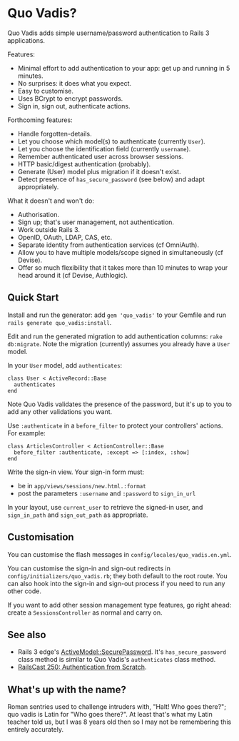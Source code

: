 # Quo Vadis?

Quo Vadis adds simple username/password authentication to Rails 3 applications.

Features:

* Minimal effort to add authentication to your app: get up and running in 5 minutes.
* No surprises: it does what you expect.
* Easy to customise.
* Uses BCrypt to encrypt passwords.
* Sign in, sign out, authenticate actions.

Forthcoming features:

* Handle forgotten-details.
* Let you choose which model(s) to authenticate (currently `User`).
* Let you choose the identification field (currently `username`).
* Remember authenticated user across browser sessions.
* HTTP basic/digest authentication (probably).
* Generate (User) model plus migration if it doesn't exist.
* Detect presence of `has_secure_password` (see below) and adapt appropriately.

What it doesn't and won't do:

* Authorisation.
* Sign up; that's user management, not authentication.
* Work outside Rails 3.
* OpenID, OAuth, LDAP, CAS, etc.
* Separate identity from authentication services (cf OmniAuth).
* Allow you to have multiple models/scope signed in simultaneously (cf Devise).
* Offer so much flexibility that it takes more than 10 minutes to wrap your head around it (cf Devise, Authlogic).


## Quick Start

Install and run the generator: add `gem 'quo_vadis'` to your Gemfile and run `rails generate quo_vadis:install`.

Edit and run the generated migration to add authentication columns: `rake db:migrate`.  Note the migration (currently) assumes you already have a `User` model.

In your `User` model, add `authenticates`:

    class User < ActiveRecord::Base
      authenticates
    end

Note Quo Vadis validates the presence of the password, but it's up to you to add any other validations you want.

Use `:authenticate` in a `before_filter` to protect your controllers' actions.  For example:

    class ArticlesController < ActionController::Base
      before_filter :authenticate, :except => [:index, :show]
    end

Write the sign-in view.  Your sign-in form must:

* be in `app/views/sessions/new.html.:format`
* post the parameters `:username` and `:password` to `sign_in_url`

In your layout, use `current_user` to retrieve the signed-in user, and `sign_in_path` and `sign_out_path` as appropriate.


## Customisation

You can customise the flash messages in `config/locales/quo_vadis.en.yml`.

You can customise the sign-in and sign-out redirects in `config/initializers/quo_vadis.rb`; they both default to the root route.  You can also hook into the sign-in and sign-out process if you need to run any other code.

If you want to add other session management type features, go right ahead: create a `SessionsController` as normal and carry on.


## See also

* Rails 3 edge's [ActiveModel::SecurePassword](https://github.com/rails/rails/blob/master/activemodel/lib/active_model/secure_password.rb).  It's `has_secure_password` class method is similar to Quo Vadis's `authenticates` class method.
* [RailsCast 250: Authentication from Scratch](http://railscasts.com/episodes/250-authentication-from-scratch).


## What's up with the name?

Roman sentries used to challenge intruders with, "Halt!  Who goes there?"; quo vadis is Latin for "Who goes there?".  At least that's what my Latin teacher told us, but I was 8 years old then so I may not be remembering this entirely accurately.
